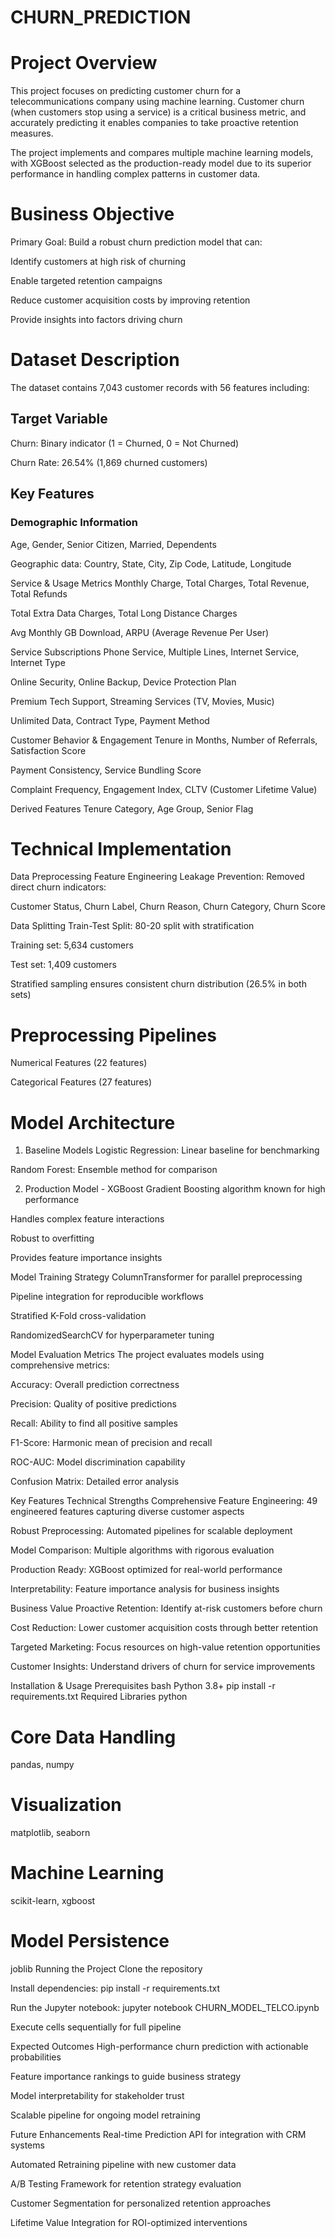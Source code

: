 # CHURN_PREDICTION
# Project Overview
This project focuses on predicting customer churn for a telecommunications company using machine learning. Customer churn (when customers stop using a service) is a critical business metric, and accurately predicting it enables companies to take proactive retention measures.

The project implements and compares multiple machine learning models, with XGBoost selected as the production-ready model due to its superior performance in handling complex patterns in customer data.

# Business Objective
Primary Goal: Build a robust churn prediction model that can:

Identify customers at high risk of churning

Enable targeted retention campaigns

Reduce customer acquisition costs by improving retention

Provide insights into factors driving churn

# Dataset Description
The dataset contains 7,043 customer records with 56 features including:

## Target Variable
Churn: Binary indicator (1 = Churned, 0 = Not Churned)

Churn Rate: 26.54% (1,869 churned customers)

## Key Features
### Demographic Information
Age, Gender, Senior Citizen, Married, Dependents

Geographic data: Country, State, City, Zip Code, Latitude, Longitude

Service & Usage Metrics
Monthly Charge, Total Charges, Total Revenue, Total Refunds

Total Extra Data Charges, Total Long Distance Charges

Avg Monthly GB Download, ARPU (Average Revenue Per User)

Service Subscriptions
Phone Service, Multiple Lines, Internet Service, Internet Type

Online Security, Online Backup, Device Protection Plan

Premium Tech Support, Streaming Services (TV, Movies, Music)

Unlimited Data, Contract Type, Payment Method

Customer Behavior & Engagement
Tenure in Months, Number of Referrals, Satisfaction Score

Payment Consistency, Service Bundling Score

Complaint Frequency, Engagement Index, CLTV (Customer Lifetime Value)

Derived Features
Tenure Category, Age Group, Senior Flag

# Technical Implementation
Data Preprocessing
Feature Engineering
Leakage Prevention: Removed direct churn indicators:

Customer Status, Churn Label, Churn Reason, Churn Category, Churn Score

Data Splitting
Train-Test Split: 80-20 split with stratification

Training set: 5,634 customers

Test set: 1,409 customers

Stratified sampling ensures consistent churn distribution (26.5% in both sets)

# Preprocessing Pipelines
Numerical Features (22 features)

Categorical Features (27 features)


# Model Architecture
1. Baseline Models
Logistic Regression: Linear baseline for benchmarking

Random Forest: Ensemble method for comparison

2. Production Model - XGBoost
Gradient Boosting algorithm known for high performance

Handles complex feature interactions

Robust to overfitting

Provides feature importance insights

Model Training Strategy
ColumnTransformer for parallel preprocessing

Pipeline integration for reproducible workflows

Stratified K-Fold cross-validation

RandomizedSearchCV for hyperparameter tuning

Model Evaluation Metrics
The project evaluates models using comprehensive metrics:

Accuracy: Overall prediction correctness

Precision: Quality of positive predictions

Recall: Ability to find all positive samples

F1-Score: Harmonic mean of precision and recall

ROC-AUC: Model discrimination capability

Confusion Matrix: Detailed error analysis

Key Features
Technical Strengths
Comprehensive Feature Engineering: 49 engineered features capturing diverse customer aspects

Robust Preprocessing: Automated pipelines for scalable deployment

Model Comparison: Multiple algorithms with rigorous evaluation

Production Ready: XGBoost optimized for real-world performance

Interpretability: Feature importance analysis for business insights

Business Value
Proactive Retention: Identify at-risk customers before churn

Cost Reduction: Lower customer acquisition costs through better retention

Targeted Marketing: Focus resources on high-value retention opportunities

Customer Insights: Understand drivers of churn for service improvements


Installation & Usage
Prerequisites
bash
Python 3.8+
pip install -r requirements.txt
Required Libraries
python
# Core Data Handling
pandas, numpy

# Visualization
matplotlib, seaborn

# Machine Learning
scikit-learn, xgboost

# Model Persistence
joblib
Running the Project
Clone the repository

Install dependencies: pip install -r requirements.txt

Run the Jupyter notebook: jupyter notebook CHURN_MODEL_TELCO.ipynb

Execute cells sequentially for full pipeline

Expected Outcomes
High-performance churn prediction with actionable probabilities

Feature importance rankings to guide business strategy

Model interpretability for stakeholder trust

Scalable pipeline for ongoing model retraining

Future Enhancements
Real-time Prediction API for integration with CRM systems

Automated Retraining pipeline with new customer data

A/B Testing Framework for retention strategy evaluation

Customer Segmentation for personalized retention approaches

Lifetime Value Integration for ROI-optimized interventions
